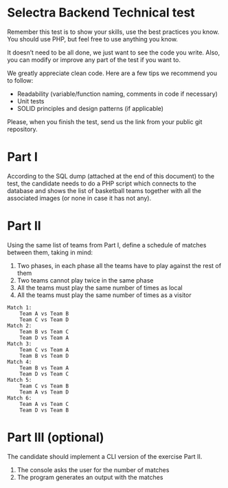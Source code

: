 Selectra Backend Technical test
=

Remember this test is to show your skills, use the best practices you know. You should use PHP, but feel free to use anything you know.

It doesn’t need to be all done, we just want to see the code you write.
Also, you can modify or improve any part of the test if you want to.

We greatly appreciate clean code. Here are a few tips we recommend you to follow:
- Readability (variable/function naming, comments in code if necessary)
- Unit tests
- SOLID principles and design patterns (if applicable)

Please, when you finish the test, send us the link from your public git repository.


# Part I

According to the SQL dump (attached at the end of this document) to the test, the candidate needs to do a PHP script which connects to the database and shows the list of basketball teams together with all the associated images (or none in case it has not any).

# Part II

Using the same list of teams from Part I, define a schedule of matches between them, taking in mind:
1. Two phases, in each phase all the teams have to play against the rest of them
2. Two teams cannot play twice in the same phase
3. All the teams must play the same number of times as local
4. All the teams must play the same number of times as a visitor

```shell script
Match 1:
    Team A vs Team B
    Team C vs Team D
Match 2:
    Team B vs Team C
    Team D vs Team A
Match 3:
    Team C vs Team A
    Team B vs Team D
Match 4:
    Team B vs Team A
    Team D vs Team C
Match 5:
    Team C vs Team B
    Team A vs Team D
Match 6:
    Team A vs Team C
    Team D vs Team B
```

# Part III (optional)

The candidate should implement a CLI version of the exercise Part II.
1. The console asks the user for the number of matches
2. The program generates an output with the matches
